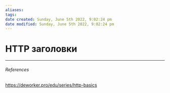 ```yaml
---
aliases: 
tags: 
date created: Sunday, June 5th 2022, 9:02:24 pm
date modified: Sunday, June 5th 2022, 9:02:24 pm
---
```


# HTTP заголовки

---

###### References
https://deworker.pro/edu/series/http-basics